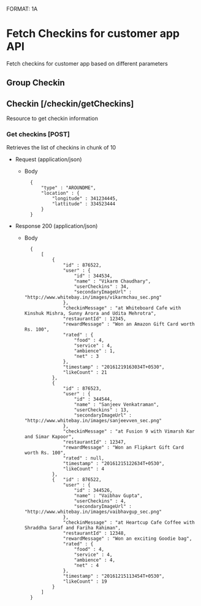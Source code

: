 FORMAT: 1A

# Fetch Checkins for customer app API
Fetch checkins for customer app based on different parameters

## Group Checkin

## Checkin [/checkin/getCheckins]

Resource to get checkin information

### Get checkins [POST]

Retrieves the list of checkins in chunk of 10

+ Request (application/json)

    + Body

            {
                "type" : "AROUNDME",
                "location" : {
                    "longitude" : 341234445,
                    "lattitude" : 334523444
                }
            }

+ Response 200 (application/json)

    + Body 

            {
                [
                    {
                        "id" : 876522,
                        "user" : {
                            "id" : 344534,
                            "name" : "Vikarm Chaudhary",
                            "userCheckins" : 34,
                            "secondaryImageUrl" : "http://www.whitebay.in/images/vikarmchau_sec.png"
                        },                        
                        "checkinMessage" : "at Whiteboard Cafe with Kinshuk Mishra, Sunny Arora and Udita Mehrotra",
                        "restaurantId" : 12345,
                        "rewardMessage" : "Won an Amazon Gift Card worth Rs. 100",
                        "rated" : {
                            "food" : 4,
                            "service" : 4,
                            "ambience" : 1,
                            "net" : 3
                        },
                        "timestamp" : "20161219163034T+0530",
                        "likeCount" : 21
                    },
                    {   
                        "id" : 876523,
                        "user" : {
                            "id" : 344544,
                            "name" : "Sanjeev Venkatraman",
                            "userCheckins" : 13,
                            "secondaryImageUrl" : "http://www.whitebay.in/images/sanjeevven_sec.png"
                        },
                        "checkinMessage" : "at Fusion 9 with Vimarsh Kar and Simar Kapoor",
                        "restaurantId" : 12347,
                        "rewardMessage" : "Won an Flipkart Gift Card worth Rs. 100",
                        "rated" : null,
                        "timestamp" : "20161215122634T+0530",
                        "likeCount" : 4
                    },
                    {   "id" : 876522,
                        "user" : {
                            "id" : 344526,
                            "name" : "Vaibhav Gupta",
                            "userCheckins" : 4,
                            "secondaryImageUrl" : "http://www.whitebay.in/images/vaibhavgup_sec.png"
                        },
                        "checkinMessage" : "at Heartcup Cafe Coffee with Shraddha Saraf and Fariha Rahiman",
                        "restaurantId" : 12348,
                        "rewardMessage" : "Won an exciting Goodie bag",
                        "rated" : {
                            "food" : 4,
                            "service" : 4,
                            "ambience" : 4,
                            "net" : 4
                        },
                        "timestamp" : "20161215113454T+0530",
                        "likeCount" : 19
                    }
                ]
            }